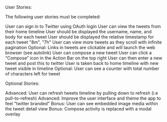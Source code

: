 User Stories:

The following user stories must be completed:

User can sign in to Twitter using OAuth login
User can view the tweets from their home timeline
User should be displayed the username, name, and body for each tweet
User should be displayed the relative timestamp for each tweet "8m", "7h"
User can view more tweets as they scroll with infinite pagination
Optional: Links in tweets are clickable and will launch the web browser (see autolink)
User can compose a new tweet
User can click a “Compose” icon in the Action Bar on the top right
User can then enter a new tweet and post this to twitter
User is taken back to home timeline with new tweet visible in timeline
Optional: User can see a counter with total number of characters left for tweet

Optional Stories:

Advanced: User can refresh tweets timeline by pulling down to refresh (i.e pull-to-refresh)
Advanced: Improve the user interface and theme the app to feel "twitter branded"
Bonus: User can see embedded image media within the tweet detail view
Bonus: Compose activity is replaced with a modal overlay
